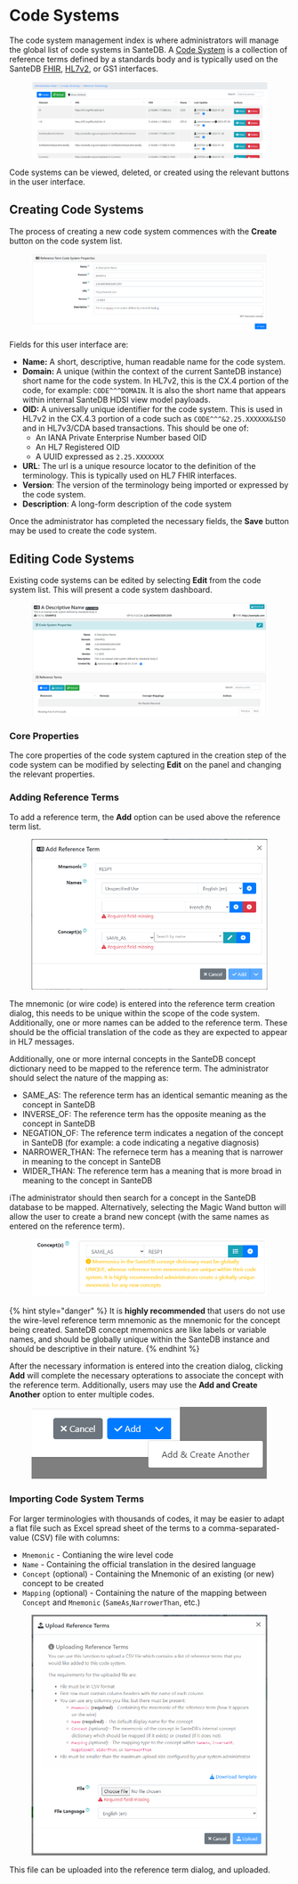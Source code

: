 # Code Systems

The code system management index is where administrators will manage the global list of code systems in SanteDB. A [Code System](../../../../santedb/data-and-information-architecture/conceptual-data-model/concept-dictionary/#reference-terms) is a collection of reference terms defined by a standards body and is typically used on the SanteDB [FHIR](../../../../operations-1/standard-operating-procedures/hl7-fhir/), [HL7v2](../../../../developers/service-apis/hl7v2.md), or GS1 interfaces.

<figure><img src="../../../../.gitbook/assets/image (1) (1) (1) (1) (1).png" alt=""><figcaption></figcaption></figure>

Code systems can be viewed, deleted, or created using the relevant buttons in the user interface.

## Creating Code Systems

The process of creating a new code system commences with the **Create** button on the code system list.&#x20;

<figure><img src="../../../../.gitbook/assets/image (2) (1) (1).png" alt=""><figcaption></figcaption></figure>

Fields for this user interface are:

* **Name:** A short, descriptive, human readable name for the code system.
* **Domain:** A unique (within the context of the current SanteDB instance) short name for the code system. In HL7v2, this is the CX.4 portion of the code, for example: `CODE^^^DOMAIN`. It is also the short name that appears within internal SanteDB HDSI view model payloads.
* **OID:** A universally unique identifier for the code system. This is used in HL7v2 in the CX.4.3 portion of a code such as `CODE^^^&2.25.XXXXXX&ISO` and in HL7v3/CDA based transactions. This should be one of:
  * An IANA Private Enterprise Number based OID
  * An HL7 Registered OID
  * A UUID expressed as `2.25.XXXXXXX`
* **URL**: The url is a unique resource locator to the definition of the terminology. This is typically used on HL7 FHIR interfaces.
* **Version**: The version of the terminology being imported or expressed by the code system.
* **Description**: A long-form description of the code system

Once the administrator has completed the necessary fields, the **Save** button may be used to create the code system.

## Editing Code Systems

Existing code systems can be edited by selecting **Edit** from the code system list. This will present a code system dashboard.

<figure><img src="../../../../.gitbook/assets/image (3) (1).png" alt=""><figcaption></figcaption></figure>

### Core Properties

The core properties of the code system captured in the creation step of the code system can be modified by selecting **Edit** on the panel and changing the relevant properties.

### Adding Reference Terms

To add a reference term, the **Add** option can be used above the reference term list.

<figure><img src="../../../../.gitbook/assets/image (5) (1).png" alt=""><figcaption></figcaption></figure>

The mnemonic (or wire code) is entered into the reference term creation dialog, this needs to be unique within the scope of the code system. Additionally, one or more names can be added to the reference term. These should be the official translation of the code as they are expected to appear in HL7 messages.

Additionally, one or more internal concepts in the SanteDB concept dictionary need to be mapped to the reference term. The administrator should select the nature of the mapping as:

* SAME\_AS: The reference term has an identical semantic meaning as the concept in SanteDB
* INVERSE\_OF: The reference term has the opposite meaning as the concept in SanteDB
* NEGATION\_OF: The reference term indicates a negation of the concept in SanteDB (for example: a code indicating a negative diagnosis)
* NARROWER\_THAN: The refernece term has a meaning that is narrower in meaning to the concept in SanteDB
* WIDER\_THAN: The reference term has a meaning that is more broad in meaning to the concept in SanteDB

iThe administrator should then search for a concept in the SanteDB database to be mapped. Alternatively, selecting the Magic Wand button will allow the user to create a brand new concept (with the same names as entered on the reference term).

<figure><img src="../../../../.gitbook/assets/image (6) (1).png" alt=""><figcaption></figcaption></figure>

{% hint style="danger" %}
It is **highly recommended** that users do not use the wire-level reference term mnemonic as the mnemonic for the concept being created. SanteDB concept mnemonics are like labels or variable names, and should be globally unique within the SanteDB instance and should be descriptive in their nature.
{% endhint %}

After the necessary information is entered into the creation dialog, clicking **Add** will complete the necessary opterations to associate the concept with the reference term. Additionally, users may use the **Add and Create Another** option to enter multiple codes.

<figure><img src="../../../../.gitbook/assets/image (7) (1).png" alt=""><figcaption></figcaption></figure>

### Importing Code System Terms

For larger terminologies with thousands of codes, it may be easier to adapt a flat file such as Excel spread sheet of the terms to a comma-separated-value (CSV) file with columns:

* `Mnemonic` - Contianing the wire level code
* `Name` - Containing the official translation in the desired language
* `Concept` (optional) - Containing the Mnemonic of an existing (or new) concept to be created
* `Mapping` (optional) - Containing the nature of the mapping between `Concept` and `Mnemonic` (`SameAs`,`NarrowerThan`, etc.)

<figure><img src="../../../../.gitbook/assets/image (8) (1).png" alt=""><figcaption></figcaption></figure>

This file can be uploaded into the reference term dialog, and uploaded.

